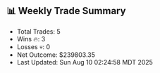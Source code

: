 ## 📊 Weekly Trade Summary
- Total Trades: 5
- Wins 🔥: 3
- Losses 💀: 0
- Net Outcome: $239803.35
- Last Updated: Sun Aug 10 02:24:58 MDT 2025

